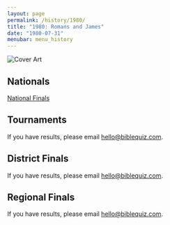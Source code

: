 ```yaml
---
layout: page
permalink: /history/1980/
title: "1980: Romans and James"
date: "1980-07-31"
menubar: menu_history
---
```


<img src="{% link assets/scripture-portions/1980.jpg %}" alt="Cover Art" style="max-height:400px" />

## Nationals
<a href="{% link _pages/history/1980/nationals.md %}" class="button is-primary">National Finals</a>

## Tournaments
If you have results, please email [hello@biblequiz.com](mailto:hello@biblequiz.com).

## District Finals
If you have results, please email [hello@biblequiz.com](mailto:hello@biblequiz.com).

## Regional Finals
If you have results, please email [hello@biblequiz.com](mailto:hello@biblequiz.com).
